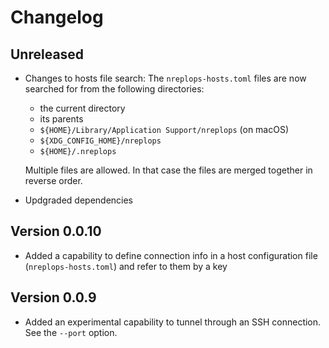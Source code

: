# Changelog

## Unreleased

- Changes to hosts file search: The `nreplops-hosts.toml` files are now searched
  for from the following directories:

  - the current directory
  - its parents
  - `${HOME}/Library/Application Support/nreplops` (on macOS)
  - `${XDG_CONFIG_HOME}/nreplops`
  - `${HOME}/.nreplops`

  Multiple files are allowed.  In that case the files are merged together in
  reverse order.

- Updgraded dependencies

## Version 0.0.10

- Added a capability to define connection info in a host configuration file
  (`nreplops-hosts.toml`) and refer to them by a key

## Version 0.0.9

- Added an experimental capability to tunnel through an SSH connection.  See the
  `--port` option.
